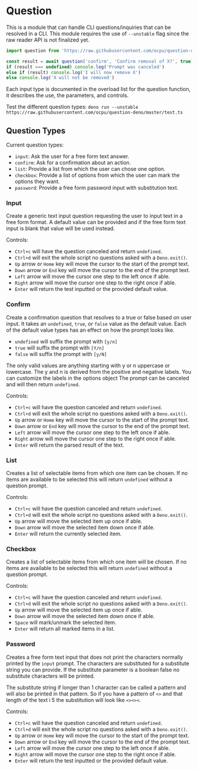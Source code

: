# Question

This is a module that can handle CLI questions/inquiries that can be resolved in a CLI. This module requires the use of `--unstable` flag since the raw reader API is not finalized yet.

```typescript
import question from 'https://raw.githubusercontent.com/ocpu/question-deno/master/mod.ts'

const result = await question('confirm', 'Confirm removal of X?', true)
if (result === undefined) console.log('Prompt was canceled')
else if (result) console.log('I will now remove X')
else console.log('X will not be removed')
```

Each input type is documented in the overload list for the question function, it describes the use, the parameters, and controls.

Test the different question types: `deno run --unstable https://raw.githubusercontent.com/ocpu/question-deno/master/test.ts`

## Question Types
Current question types:
- `input`: Ask the user for a free form text answer.
- `confirm`: Ask for a confirmation about an action.
- `list`: Provide a list from which the user can chose one option.
- `checkbox`: Provide a list of options from which the user can mark the options they want.
- `password`: Provide a free form password input with substitution text.

### Input

Create a generic text input question requesting the user to input text in a free form format.
A default value can be provided and if the free form text input is blank that value will be
used instead.

Controls:
- `Ctrl+c` will have the question canceled and return `undefined`.
- `Ctrl+d` will exit the whole script no questions asked with a `Deno.exit()`.
- `Up` arrow or `Home` key will move the cursor to the start of the prompt text.
- `Down` arrow or `End` key will move the cursor to the end of the prompt text.
- `Left` arrow will move the cursor one step to the left once if able.
- `Right` arrow will move the cursor one step to the right once if able.
- `Enter` will return the test inputted or the provided default value.

### Confirm

Create a confirmation question that resolves to a true or false based on user input. It
takes an `undefined`, `true`, or `false` value as the default value. Each of the default
value types has an effect on how the prompt looks like.

- `undefined` will suffix the prompt with `[y/n]`
- `true` will suffix the prompt with `[Y/n]`
- `false` will suffix the prompt with `[y/N]`

The only valid values are anything starting with y or n uppercase or lowercase. The y and
n is derived from the positive and negative labels. You can customize the labels in the
options object The prompt can be canceled and will then return `undefined`.

Controls:
- `Ctrl+c` will have the question canceled and return `undefined`.
- `Ctrl+d` will exit the whole script no questions asked with a `Deno.exit()`.
- `Up` arrow or `Home` key will move the cursor to the start of the prompt text.
- `Down` arrow or `End` key will move the cursor to the end of the prompt text.
- `Left` arrow will move the cursor one step to the left once if able.
- `Right` arrow will move the cursor one step to the right once if able.
- `Enter` will return the parsed result of the text.

### List

Creates a list of selectable items from which one item can be chosen. If no items are available
to be selected this will return `undefined` without a question prompt.

Controls:
- `Ctrl+c` will have the question canceled and return `undefined`.
- `Ctrl+d` will exit the whole script no questions asked with a `Deno.exit()`.
- `Up` arrow will move the selected item up once if able.
- `Down` arrow will move the selected item down once if able.
- `Enter` will return the currently selected item.

### Checkbox

Creates a list of selectable items from which one item will be chosen. If no items are available
to be selected this will return `undefined` without a question prompt.

Controls:
- `Ctrl+c` will have the question canceled and return `undefined`.
- `Ctrl+d` will exit the whole script no questions asked with a `Deno.exit()`.
- `Up` arrow will move the selected item up once if able.
- `Down` arrow will move the selected item down once if able.
- `Space` will mark/unmark the selected item.
- `Enter` will return all marked items in a list.

### Password

Creates a free form text input that does not print the characters normally printed by the `input`
prompt. The characters are substituted for a substitute string you can provide. If the substitute
parameter is a boolean false no substitute characters will be printed.

The substitute string if longer than 1 character can be called a pattern and will also be printed
in that pattern. So if you have a pattern of `<>` and that length of the text i 5 the substitution
will look like `<><><`.

Controls:
- `Ctrl+c` will have the question canceled and return `undefined`.
- `Ctrl+d` will exit the whole script no questions asked with a `Deno.exit()`.
- `Up` arrow or `Home` key will move the cursor to the start of the prompt text.
- `Down` arrow or `End` key will move the cursor to the end of the prompt text.
- `Left` arrow will move the cursor one step to the left once if able.
- `Right` arrow will move the cursor one step to the right once if able.
- `Enter` will return the test inputted or the provided default value.
